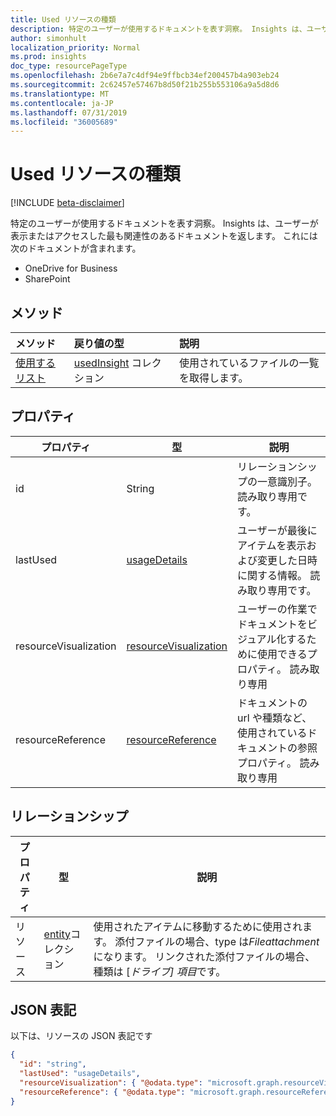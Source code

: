 ```yaml
---
title: Used リソースの種類
description: 特定のユーザーが使用するドキュメントを表す洞察。 Insights は、ユーザーが表示またはアクセスした最も関連性のあるドキュメントを返します。
author: simonhult
localization_priority: Normal
ms.prod: insights
doc_type: resourcePageType
ms.openlocfilehash: 2b6e7a7c4df94e9ffbcb34ef200457b4a903eb24
ms.sourcegitcommit: 2c62457e57467b8d50f21b255b553106a9a5d8d6
ms.translationtype: MT
ms.contentlocale: ja-JP
ms.lasthandoff: 07/31/2019
ms.locfileid: "36005689"
---
```

# <a name="usedinsight-resource-type"></a>Used リソースの種類

[!INCLUDE [beta-disclaimer](../../includes/beta-disclaimer.md)]

特定のユーザーが使用するドキュメントを表す洞察。 Insights は、ユーザーが表示またはアクセスした最も関連性のあるドキュメントを返します。 これには次のドキュメントが含まれます。

- OneDrive for Business
- SharePoint

## <a name="methods"></a>メソッド

| メソッド       | 戻り値の型  |説明|
|:---------------|:--------|:----------|
|[使用するリスト](../api/insights-list-used.md) |[usedInsight](insights-used.md) コレクション| 使用されているファイルの一覧を取得します。|

## <a name="properties"></a>プロパティ

| プロパティ              | 型                      | 説明  |
| -------------         |---------------            | -------------|
| id                    | String                    | リレーションシップの一意識別子。 読み取り専用です。        |
| lastUsed              | [usageDetails](insights-usagedetails.md)              | ユーザーが最後にアイテムを表示および変更した日時に関する情報。 読み取り専用です。     |
| resourceVisualization | [resourceVisualization](insights-resourcevisualization.md)                | ユーザーの作業でドキュメントをビジュアル化するために使用できるプロパティ。 読み取り専用      |
| resourceReference     | [resourceReference](insights-resourcereference.md)                      | ドキュメントの url や種類など、使用されているドキュメントの参照プロパティ。 読み取り専用     |

## <a name="relationships"></a>リレーションシップ

| プロパティ      | 型          | 説明  |
| ------------- |---------------| -------------|
| リソース      | [entity](entity.md)コレクション    | 使用されたアイテムに移動するために使用されます。 添付ファイルの場合、type は*Fileattachment*になります。 リンクされた添付ファイルの場合、種類は [*ドライブ] 項目*です。 |

## <a name="json-representation"></a>JSON 表記
以下は、リソースの JSON 表記です

<!-- {
  "blockType": "resource",
  "keyProperty":"id",
  "optionalProperties": [
    "resource"
  ],
  "@odata.type": "microsoft.graph.usedInsight"
}-->

```json
{
  "id": "string",
  "lastUsed": "usageDetails",
  "resourceVisualization": { "@odata.type": "microsoft.graph.resourceVisualization" },
  "resourceReference": { "@odata.type": "microsoft.graph.resourceReference" }
}
```
